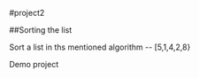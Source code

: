 #project2

##Sorting the list

Sort a list in ths mentioned algorithm -- [5,1,4,2,8}

Demo project


